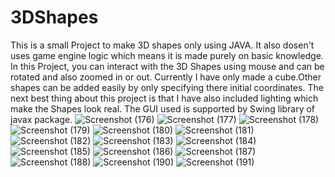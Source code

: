 # 3DShapes
This is a small Project to make 3D shapes only using JAVA.
It also dosen't uses game engine logic which means it is made purely on basic knowledge.
In this Project, you can interact with the 3D Shapes using mouse and can be rotated and also zoomed in or out.
Currently I have only made a cube.Other shapes can be added easily by only specifying there initial coordinates.
The next best thing about this project is that I have also included lighting which make the Shapes look real.
The GUI used is supported by Swing library of javax package.
![Screenshot (176)](https://user-images.githubusercontent.com/56961805/116556833-883f6800-a91b-11eb-9d46-710e8f49dcc2.png)
![Screenshot (177)](https://user-images.githubusercontent.com/56961805/116556840-8a092b80-a91b-11eb-8020-a9e69b98ea37.png)
![Screenshot (178)](https://user-images.githubusercontent.com/56961805/116556843-8a092b80-a91b-11eb-83c6-b8d311e77702.png)
![Screenshot (179)](https://user-images.githubusercontent.com/56961805/116556846-8b3a5880-a91b-11eb-9079-2a1ea043a165.png)
![Screenshot (180)](https://user-images.githubusercontent.com/56961805/116556848-8bd2ef00-a91b-11eb-8aec-078a9586122f.png)
![Screenshot (181)](https://user-images.githubusercontent.com/56961805/116556851-8c6b8580-a91b-11eb-93e0-886d5aca1ff6.png)
![Screenshot (182)](https://user-images.githubusercontent.com/56961805/116556855-8d041c00-a91b-11eb-9a80-376e09f5d9c9.png)
![Screenshot (183)](https://user-images.githubusercontent.com/56961805/116556857-8d041c00-a91b-11eb-8742-d5343014050c.png)
![Screenshot (184)](https://user-images.githubusercontent.com/56961805/116556858-8d9cb280-a91b-11eb-9462-a6992ae6cf0f.png)
![Screenshot (185)](https://user-images.githubusercontent.com/56961805/116556862-8e354900-a91b-11eb-9491-92b187936390.png)
![Screenshot (186)](https://user-images.githubusercontent.com/56961805/116556867-8ecddf80-a91b-11eb-8b8a-6b5e6593655c.png)
![Screenshot (187)](https://user-images.githubusercontent.com/56961805/116556869-8f667600-a91b-11eb-9ea4-228a39eb1e0a.png)
![Screenshot (188)](https://user-images.githubusercontent.com/56961805/116556872-8fff0c80-a91b-11eb-98d2-5282a7945be7.png)
![Screenshot (190)](https://user-images.githubusercontent.com/56961805/116556877-9097a300-a91b-11eb-9ee7-01aa4c4d20a1.png)
![Screenshot (191)](https://user-images.githubusercontent.com/56961805/116556881-91303980-a91b-11eb-8327-0ea85f61dffc.png)
